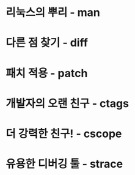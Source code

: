 # 리눅스의 뿌리 - man

# 다른 점 찾기 - diff

# 패치 적용 - patch

# 개발자의 오랜 친구 - ctags

# 더 강력한 친구! - cscope

# 유용한 디버깅 툴 - strace